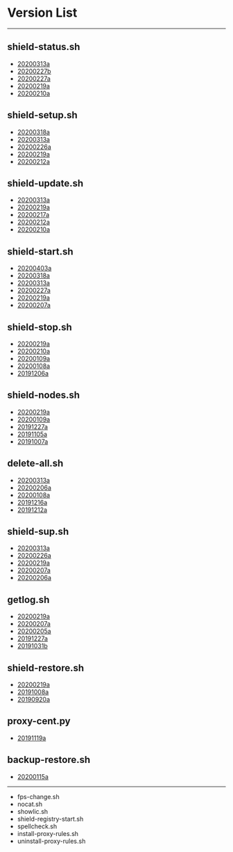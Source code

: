 # Version List
***

## shield-status.sh
* [20200313a](https://github.com/AshisutoCV/scripts/blob/master/ChangeLog.md#ver20200313a---20200313)
* [20200227b](https://github.com/AshisutoCV/scripts/blob/master/ChangeLog.md#ver20200227b---20200227)
* [20200227a](https://github.com/AshisutoCV/scripts/blob/master/ChangeLog.md#ver20200227a---20200227)
* [20200219a](https://github.com/AshisutoCV/scripts/blob/master/ChangeLog.md#ver20200219a---20200219)
* [20200210a](https://github.com/AshisutoCV/scripts/blob/master/ChangeLog.md#ver20200210a---20200210)

## shield-setup.sh
* [20200318a](https://github.com/AshisutoCV/scripts/blob/master/ChangeLog.md#ver20200318a---20200318)
* [20200313a](https://github.com/AshisutoCV/scripts/blob/master/ChangeLog.md#ver20200313a---20200313)
* [20200226a](https://github.com/AshisutoCV/scripts/blob/master/ChangeLog.md#ver20200226a---20200226)
* [20200219a](https://github.com/AshisutoCV/scripts/blob/master/ChangeLog.md#ver20200219a---20200219)
* [20200212a](https://github.com/AshisutoCV/scripts/blob/master/ChangeLog.md#ver20200212a---20200212)

## shield-update.sh
* [20200313a](https://github.com/AshisutoCV/scripts/blob/master/ChangeLog.md#ver20200313a---20200313)
* [20200219a](https://github.com/AshisutoCV/scripts/blob/master/ChangeLog.md#ver20200219a---20200219)
* [20200217a](https://github.com/AshisutoCV/scripts/blob/master/ChangeLog.md#ver20200217a---20200217)
* [20200212a](https://github.com/AshisutoCV/scripts/blob/master/ChangeLog.md#ver20200212a---20200212)
* [20200210a](https://github.com/AshisutoCV/scripts/blob/master/ChangeLog.md#ver20200210a---20200210)

## shield-start.sh
* [20200403a](https://github.com/AshisutoCV/scripts/blob/master/ChangeLog.md#ver20200403a---20200403)
* [20200318a](https://github.com/AshisutoCV/scripts/blob/master/ChangeLog.md#ver20200318a---20200318)
* [20200313a](https://github.com/AshisutoCV/scripts/blob/master/ChangeLog.md#ver20200313a---20200313)
* [20200227a](https://github.com/AshisutoCV/scripts/blob/master/ChangeLog.md#ver20200227a---20200227)
* [20200219a](https://github.com/AshisutoCV/scripts/blob/master/ChangeLog.md#ver20200219a---20200219)
* [20200207a](https://github.com/AshisutoCV/scripts/blob/master/ChangeLog.md#ver20200207a---20200207)

## shield-stop.sh
* [20200219a](https://github.com/AshisutoCV/scripts/blob/master/ChangeLog.md#ver20200219a---20200219)
* [20200210a](https://github.com/AshisutoCV/scripts/blob/master/ChangeLog.md#ver20200210a---20200210)
* [20200109a](https://github.com/AshisutoCV/scripts/blob/master/ChangeLog.md#ver20200109a---20200109)
* [20200108a](https://github.com/AshisutoCV/scripts/blob/master/ChangeLog.md#ver20200108a---20200108)
* [20191206a](https://github.com/AshisutoCV/scripts/blob/master/ChangeLog.md#ver20191206a---20191206)

## shield-nodes.sh
* [20200219a](https://github.com/AshisutoCV/scripts/blob/master/ChangeLog.md#ver20200219a---20200219)
* [20200109a](https://github.com/AshisutoCV/scripts/blob/master/ChangeLog.md#ver20200109a---20200109)
* [20191227a](https://github.com/AshisutoCV/scripts/blob/master/ChangeLog.md#ver20191227a---20191227)
* [20191105a](https://github.com/AshisutoCV/scripts/blob/master/ChangeLog.md#ver20191105a---20191105)
* [20191007a](https://github.com/AshisutoCV/scripts/blob/master/ChangeLog.md#ver20191007a---20191007)

## delete-all.sh
* [20200313a](https://github.com/AshisutoCV/scripts/blob/master/ChangeLog.md#ver20200313a---20200313)
* [20200206a](https://github.com/AshisutoCV/scripts/blob/master/ChangeLog.md#ver20200206a---20200206)
* [20200108a](https://github.com/AshisutoCV/scripts/blob/master/ChangeLog.md#ver20200108a---20200108)
* [20191216a](https://github.com/AshisutoCV/scripts/blob/master/ChangeLog.md#ver20191216a---20191216)
* [20191212a](https://github.com/AshisutoCV/scripts/blob/master/ChangeLog.md#ver20191212a---20191212)

## shield-sup.sh
* [20200313a](https://github.com/AshisutoCV/scripts/blob/master/ChangeLog.md#ver20200313a---20200313)
* [20200226a](https://github.com/AshisutoCV/scripts/blob/master/ChangeLog.md#ver20200226a---20200226)
* [20200219a](https://github.com/AshisutoCV/scripts/blob/master/ChangeLog.md#ver20200219a---20200219)
* [20200207a](https://github.com/AshisutoCV/scripts/blob/master/ChangeLog.md#ver20200207a---20200207)
* [20200206a](https://github.com/AshisutoCV/scripts/blob/master/ChangeLog.md#ver20200206a---20200206)

## getlog.sh
* [20200219a](https://github.com/AshisutoCV/scripts/blob/master/ChangeLog.md#ver20200219a---20200219)
* [20200207a](https://github.com/AshisutoCV/scripts/blob/master/ChangeLog.md#ver20200207a---20200207)
* [20200205a](https://github.com/AshisutoCV/scripts/blob/master/ChangeLog.md#ver20200205a---20200205)
* [20191227a](https://github.com/AshisutoCV/scripts/blob/master/ChangeLog.md#ver20191227a---20191227)
* [20191031b](https://github.com/AshisutoCV/scripts/blob/master/ChangeLog.md#ver20191031b---20191031)

## shield-restore.sh
* [20200219a](https://github.com/AshisutoCV/scripts/blob/master/ChangeLog.md#ver20200219a---20200219)
* [20191008a](https://github.com/AshisutoCV/scripts/blob/master/ChangeLog.md#ver20191008a---20191008)
* [20190920a](https://github.com/AshisutoCV/scripts/blob/master/ChangeLog.md#ver20190920a---20190920)

## proxy-cent.py
* [20191119a](https://github.com/AshisutoCV/scripts/blob/master/ChangeLog.md#ver20191119a---20191119)

## backup-restore.sh
* [20200115a](https://github.com/AshisutoCV/scripts/blob/master/ChangeLog.md#ver20200115a---20200115)

***
* fps-change.sh
* nocat.sh
* showlic.sh
* shield-registry-start.sh
* spellcheck.sh
* install-proxy-rules.sh
* uninstall-proxy-rules.sh
